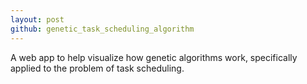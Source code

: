 ```yaml
---
layout: post
github: genetic_task_scheduling_algorithm
---
```


A web app to help visualize how genetic algorithms work, specifically applied to the problem of task scheduling.
